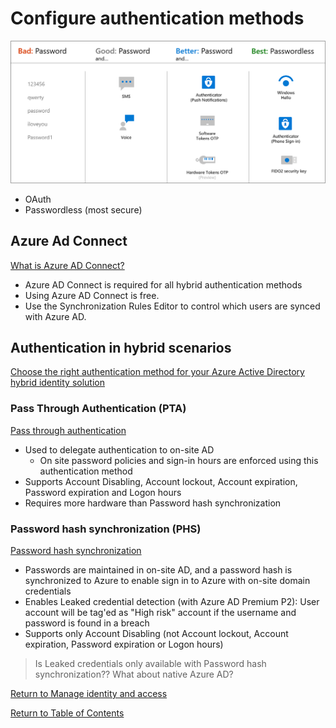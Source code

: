 # Configure authentication methods

![Azure AD Authentication methods](img/authentication-methods.png)
* OAuth
* Passwordless (most secure)

## Azure Ad Connect

[What is Azure AD Connect?](https://docs.microsoft.com/en-us/azure/active-directory/hybrid/whatis-azure-ad-connect)

* Azure AD Connect is required for all hybrid authentication methods
* Using Azure AD Connect is free.
* Use the Synchronization Rules Editor to control which users are synced with Azure AD.

## Authentication in hybrid scenarios

[Choose the right authentication method for your Azure Active Directory hybrid identity solution](https://docs.microsoft.com/en-us/azure/security/fundamentals/choose-ad-authn)

### Pass Through Authentication (PTA)
[Pass through authentication](https://docs.microsoft.com/en-us/azure/active-directory/hybrid/how-to-connect-pta-how-it-works)
* Used to delegate authentication to on-site AD
   * On site password policies and sign-in hours are enforced using this authentication method
* Supports Account Disabling, Account lockout, Account expiration, Password expiration and Logon hours
* Requires more hardware than Password hash synchronization

### Password hash synchronization (PHS)
[Password hash synchronization](https://docs.microsoft.com/en-us/azure/active-directory/hybrid/whatis-phs)
* Passwords are maintained in on-site AD, and a password hash is synchronized to Azure to enable sign in to Azure with on-site domain credentials
* Enables Leaked credential detection (with Azure AD Premium P2): User account will be tag'ed as "High risk" account if the username and password is found in a breach
* Supports only Account Disabling (not Account lockout, Account expiration, Password expiration or Logon hours)
> Is Leaked credentials only available with Password hash synchronization?? What about native Azure AD? 

[Return to Manage identity and access](README.md)

[Return to Table of Contents](../README.md)